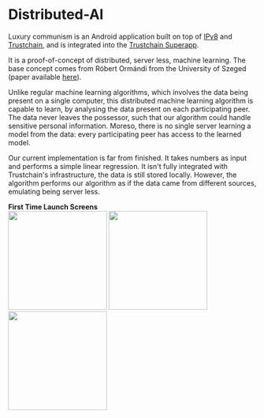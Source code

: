 # Distributed-AI

Luxury communism is an Android application built on top of [IPv8](https://github.com/Tribler/kotlin-ipv8)
and [Trustchain](https://github.com/Tribler/kotlin-ipv8/blob/master/doc/TrustChainCommunity.md),
 and is integrated into the [Trustchain Superapp](https://github.com/Tribler/trustchain-superapp).

It is a proof-of-concept of distributed, server less, machine learning. The base concept comes from
Róbert Ormándi from the University of Szeged (paper available [here](https://onlinelibrary.wiley.com/doi/abs/10.1002/cpe.2858)).

Unlike regular machine learning algorithms, which involves the data being present on a single computer,
this distributed machine learning algorithm is capable to learn, by analysing the data present on each
participating peer. The data never leaves the possessor, such that our algorithm could handle
sensitive personal information. Moreso, there is no single server learning a model from the data: every
participating peer has access to the learned model.

Our current implementation is far from finished. It takes numbers as input and performs a simple linear
regression. It isn't fully integrated with Trustchain's infrastructure, the data is still stored locally.
However, the algorithm performs our algorithm as if the data came from different sources, emulating
being server less.

**First Time Launch Screens**
<br />
<img src="docs/menu_picture.png" width="200px"> <img src="docs/empty_picture.png" width="200px"> <img src="docs/data_picture.png" width="200px">







